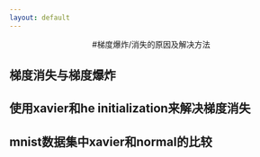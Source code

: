 ```yaml
---
layout: default
---
```


<center> #梯度爆炸/消失的原因及解决方法 </center>

## 梯度消失与梯度爆炸

## 使用xavier和he initialization来解决梯度消失

## mnist数据集中xavier和normal的比较
